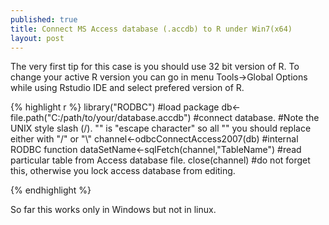 ```yaml
---
published: true
title: Connect MS Access database (.accdb) to R under Win7(x64)
layout: post
---
```

The very first tip for this case is you should use 32 bit version of R. To change your active R version you can go in menu Tools->Global Options while using Rstudio IDE and select prefered version of R.

{% highlight r %}
library("RODBC") #load package
db<-file.path("C:/path/to/your/database.accdb") #connect database.
#Note the UNIX style slash (/). "\" is "escape character" so all "\"  you should replace either with "/" or "\\"
channel<-odbcConnectAccess2007(db) #internal RODBC function
dataSetName<-sqlFetch(channel,"TableName") #read particular table from Access database file.
close(channel) #do not forget this, otherwise you lock access database from editing.

{% endhighlight %} 

So far this works only in Windows but not in linux.
